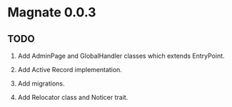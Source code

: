 # Magnate 0.0.3

## TODO

1. Add AdminPage and GlobalHandler classes which extends EntryPoint.

2. Add Active Record implementation.

3. Add migrations.

4. Add Relocator class and Noticer trait.
